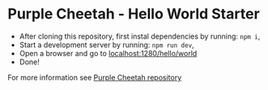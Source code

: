 # Purple Cheetah - Hello World Starter

- After cloning this repository, first instal dependencies by running: `npm i`,
- Start a development server by running: `npm run dev`,
- Open a browser and go to [localhost:1280/hello/world](http://localhost:1280/hello/world)
- Done!

For more information see [Purple Cheetah repository](https://github.com/becomesco/purple-cheetah)